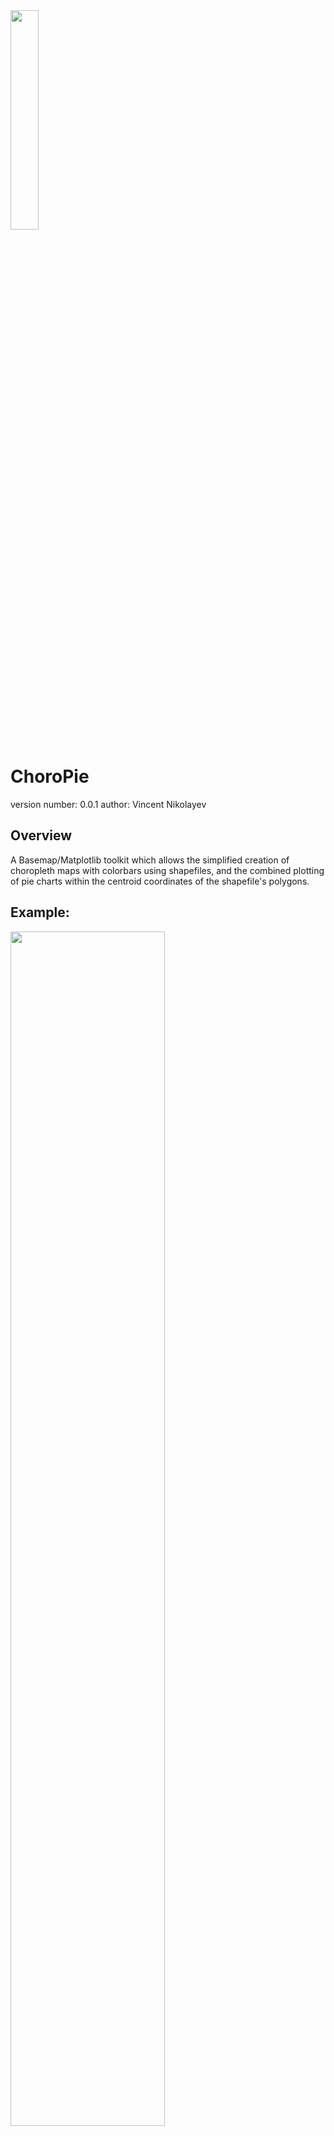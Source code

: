 <img src="https://user-images.githubusercontent.com/30331170/33049757-81c16598-ce2f-11e7-8058-8852a09c7373.png" width="30%"/>

ChoroPie
===============================

version number: 0.0.1
author: Vincent Nikolayev

Overview
--------

A Basemap/Matplotlib toolkit which allows the simplified creation of choropleth maps with colorbars using shapefiles, and the combined plotting of pie charts within the centroid coordinates of the shapefile's polygons.

Example:
------
<img src="https://user-images.githubusercontent.com/30331170/33050049-ebfc0cd2-ce30-11e7-92df-84269f423ea8.png" width="70%"/>

Installation / Usage
--------------------

To install use pip:

    $ pip install choropie


Or clone the repo:

    $ git clone https://github.com/vinceniko/choropie.git
    $ python setup.py install
    
Contributing
------------

TBD

Example
-------

TBD
